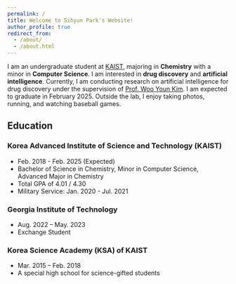 ```yaml
---
permalink: /
title: Welcome to Sihyun Park's Website!
author_profile: true
redirect_from: 
  - /about/
  - /about.html
---
```


I am an undergraduate student at [KAIST](https://www.kaist.ac.kr/en/), majoring in **Chemistry** with a minor in **Computer Science**. I am interested in **drug discovery** and **artificial intelligence**. Currently, I am conducting research on artificial intelligence for drug discovery under the supervision of [Prof. Woo Youn Kim](https://wooyoun.kaist.ac.kr/). I am expected to graduate in February 2025.
Outside the lab, I enjoy taking photos, running, and watching baseball games.

## <span style="border-bottom: none; box-shadow: none;">Education</span>
### Korea Advanced Institute of Science and Technology (KAIST) 
* Feb. 2018 - Feb. 2025 (Expected)
* Bachelor of Science in Chemistry, Minor in Computer Science, Advanced Major in Chemistry
* Total GPA of 4.01 / 4.30
* Military Service: Jan. 2020 - Jul. 2021

### Georgia Institute of Technology
* Aug. 2022 – May. 2023
* Exchange Student

### Korea Science Academy (KSA) of KAIST
* Mar. 2015 – Feb. 2018
* A special high school for science-gifted students